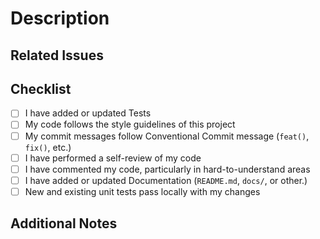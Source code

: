 # Description
<!-- Please include a summary of the change and which issue is fixed. Also include relevant motivation and context. -->

## Related Issues
<!-- List any related issues, e.g. Fixes #123 -->

## Checklist
- [ ] I have added or updated Tests
- [ ] My code follows the style guidelines of this project
- [ ] My commit messages follow Conventional Commit message (`feat()`, `fix()`, etc.)
- [ ] I have performed a self-review of my code
- [ ] I have commented my code, particularly in hard-to-understand areas
- [ ] I have added or updated Documentation (`README.md`, `docs/`, or other.)
- [ ] New and existing unit tests pass locally with my changes

## Additional Notes
<!-- Any other information that reviewers should know -->
